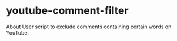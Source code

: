# youtube-comment-filter
About User script to exclude comments containing certain words on YouTube.
